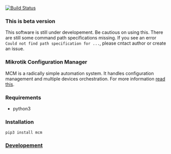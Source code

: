 [![Build Status](https://travis-ci.org/luqasz/mcm.svg)](https://travis-ci.org/luqasz/mcm)

### This is beta version

This software is still under developement. Be cautious on using this. There are still some command path specifications missing. If you see an error `Could not find path specification for ...`, please cntact author or create an issue.

### Mikrotik Configuration Manager

MCM is a radically simple automation system. It handles configuration management and multiple devices orchestration. For more information [read this](https://github.com/luqasz/mcm/wiki).

### Requirements

* python3

### Installation

`pip3 install mcm`

### [Developement](DEVELOP.md)

